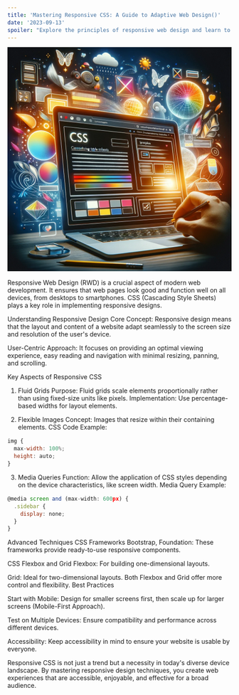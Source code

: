 ```yaml
---
title: 'Mastering Responsive CSS: A Guide to Adaptive Web Design()'
date: '2023-09-13'
spoiler: "Explore the principles of responsive web design and learn to implement CSS techniques for adaptable and user-friendly websites"
---
```

![Alt text](image.png)

Responsive Web Design (RWD) is a crucial aspect of modern web development. It ensures that web pages look good and function well on all devices, from desktops to smartphones. CSS (Cascading Style Sheets) plays a key role in implementing responsive designs.

Understanding Responsive Design
Core Concept: Responsive design means that the layout and content of a website adapt seamlessly to the screen size and resolution of the user's device.

User-Centric Approach: It focuses on providing an optimal viewing experience, easy reading and navigation with minimal resizing, panning, and scrolling.

Key Aspects of Responsive CSS
1. Fluid Grids
Purpose: Fluid grids scale elements proportionally rather than using fixed-size units like pixels.
Implementation: Use percentage-based widths for layout elements.

2. Flexible Images
Concept: Images that resize within their containing elements.
CSS Code Example:
```jsx
img {
  max-width: 100%;
  height: auto;
}
```

3. Media Queries
Function: Allow the application of CSS styles depending on the device characteristics, like screen width.
Media Query Example:
```jsx
@media screen and (max-width: 600px) {
  .sidebar {
    display: none;
  }
}
```
Advanced Techniques
CSS Frameworks
Bootstrap, Foundation: These frameworks provide ready-to-use responsive components.

CSS Flexbox and Grid
Flexbox: For building one-dimensional layouts.

Grid: Ideal for two-dimensional layouts. Both Flexbox and Grid offer more control and flexibility.
Best Practices

Start with Mobile: Design for smaller screens first, then scale up for larger screens (Mobile-First Approach).

Test on Multiple Devices: Ensure compatibility and performance across different devices.

Accessibility: Keep accessibility in mind to ensure your website is usable by everyone.

Responsive CSS is not just a trend but a necessity in today's diverse device landscape. By mastering responsive design techniques, you create web experiences that are accessible, enjoyable, and effective for a broad audience.